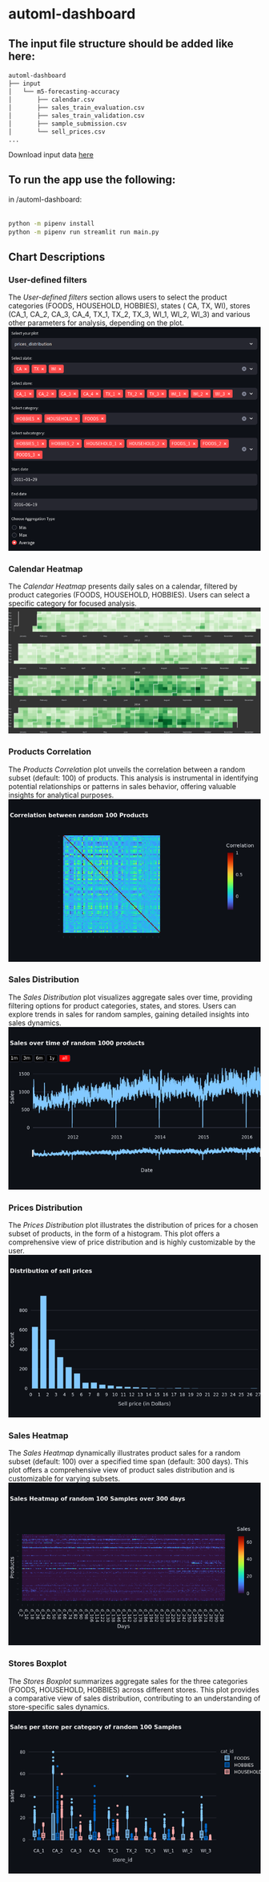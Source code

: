 # automl-dashboard

## The input file structure should be added like here: 
```
automl-dashboard
├── input
│   └── m5-forecasting-accuracy
│       ├── calendar.csv
│       ├── sales_train_evaluation.csv
│       ├── sales_train_validation.csv
│       ├── sample_submission.csv
│       └── sell_prices.csv
...
```
Download input data [here](https://www.kaggle.com/competitions/m5-forecasting-accuracy/data)

## To run the app use the following:

in /automl-dashboard:

```bash

python -m pipenv install
python -m pipenv run streamlit run main.py
```
## Chart Descriptions

### User-defined filters

The *User-defined filters* section allows users to select the product categories (FOODS, HOUSEHOLD, HOBBIES), states (
CA, TX, WI), stores (CA_1, CA_2, CA_3, CA_4, TX_1, TX_2, TX_3, WI_1, WI_2, WI_3) and various other parameters for
analysis, depending on the plot.
![Filters](./assets/filters.png?raw=true)

### Calendar Heatmap
The *Calendar Heatmap* presents daily sales on a calendar, filtered by product categories (FOODS, HOUSEHOLD, HOBBIES). Users can select a specific category for focused analysis.
![Calplot](./assets/calplot.png?raw=true)
### Products Correlation
The *Products Correlation* plot unveils the correlation between a random subset (default: 100) of products. This analysis is instrumental in identifying potential relationships or patterns in sales behavior, offering valuable insights for analytical purposes.
![Correlation](./assets/correlation.png?raw=true)
### Sales Distribution
The *Sales Distribution* plot visualizes aggregate sales over time, providing filtering options for product categories, states, and stores. Users can explore trends in sales for random samples, gaining detailed insights into sales dynamics.
![Sales](./assets/sales.png?raw=true)

### Prices Distribution

The *Prices Distribution* plot illustrates the distribution of prices for a chosen subset of products, in the form of a
histogram. This plot offers a comprehensive view of price distribution and is highly customizable by the user.
![Histogram](./assets/histogram.png?raw=true)
### Sales Heatmap
The *Sales Heatmap* dynamically illustrates product sales for a random subset (default: 100) over a specified time span (default: 300 days). This plot offers a comprehensive view of product sales distribution and is customizable for varying subsets.
![Heatmap](./assets/heatmap.png?raw=true)
### Stores Boxplot
The *Stores Boxplot* summarizes aggregate sales for the three categories (FOODS, HOUSEHOLD, HOBBIES) across different stores. This plot provides a comparative view of sales distribution, contributing to an understanding of store-specific sales dynamics.
![Boxplot](./assets/boxplot.png?raw=true)